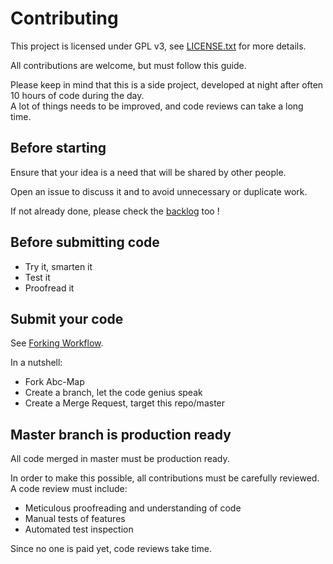 # Contributing

This project is licensed under GPL v3, see [LICENSE.txt](./LICENSE.txt) for more details.         

All contributions are welcome, but must follow this guide.       

Please keep in mind that this is a side project, developed at night after often 10 hours of code during the day.   
A lot of things needs to be improved, and code reviews can take a long time.      


## Before starting 

Ensure that your idea is a need that will be shared by other people.       

Open an issue to discuss it and to avoid unnecessary or duplicate work.        

If not already done, please check the [backlog](documentation/5_backlog.md) too !


## Before submitting code

- Try it, smarten it
- Test it
- Proofread it


## Submit your code

See [Forking Workflow](https://docs.gitlab.com/ee/user/project/repository/forking_workflow.html).

In a nutshell:   
- Fork Abc-Map
- Create a branch, let the code genius speak
- Create a Merge Request, target this repo/master


## Master branch is production ready

All code merged in master must be production ready.      

In order to make this possible, all contributions must be carefully reviewed. A code review must include:    
- Meticulous proofreading and understanding of code 
- Manual tests of features 
- Automated test inspection     

Since no one is paid yet, code reviews take time.     



